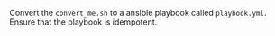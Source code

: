 Convert the `convert_me.sh` to a ansible playbook called `playbook.yml`. Ensure that the playbook is idempotent.
